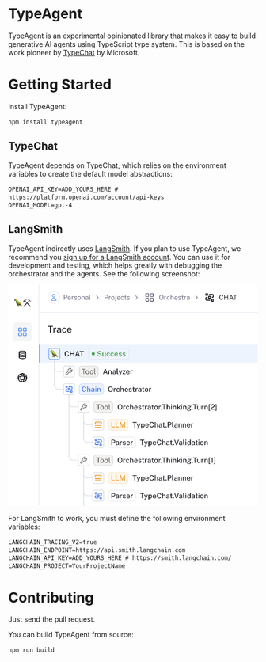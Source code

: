 # TypeAgent

TypeAgent is an experimental opinionated library that makes it easy to build generative AI agents using TypeScript type system. This is based on the work pioneer by [TypeChat](https://microsoft.github.io/TypeChat/) by Microsoft.

# Getting Started

Install TypeAgent:

```
npm install typeagent
```

## TypeChat

TypeAgent depends on TypeChat, which relies on the environment variables to create the default model abstractions:

```env
OPENAI_API_KEY=ADD_YOURS_HERE # https://platform.openai.com/account/api-keys
OPENAI_MODEL=gpt-4
```

## LangSmith

TypeAgent indirectly uses [LangSmith](https://smith.langchain.com/). If you plan to use TypeAgent, we recommend you [sign up for a LangSmith account](https://smith.langchain.com/). You can use it for development and testing, which helps greatly with debugging the orchestrator and the agents. See the following screenshot:

![LangSmith Screenshot](image.png)

For LangSmith to work, you must define the following environment variables:

```env
LANGCHAIN_TRACING_V2=true
LANGCHAIN_ENDPOINT=https://api.smith.langchain.com
LANGCHAIN_API_KEY=ADD_YOURS_HERE # https://smith.langchain.com/
LANGCHAIN_PROJECT=YourProjectName
```

# Contributing

Just send the pull request.

You can build TypeAgent from source:

```
npm run build
```
